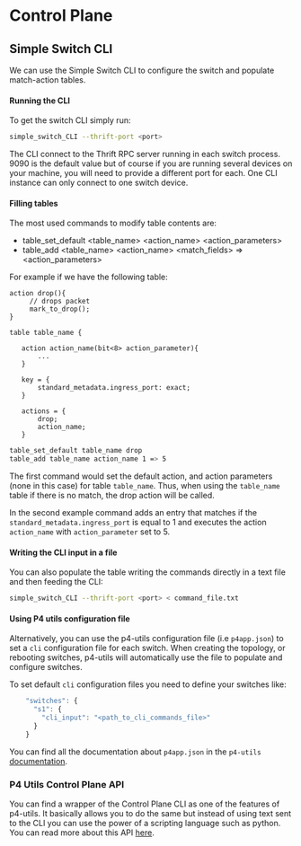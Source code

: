 # Control Plane

## Simple Switch CLI

We can use the Simple Switch CLI to configure the switch and populate match-action tables.

#### Running the CLI

To get the switch CLI simply run:

```bash
simple_switch_CLI --thrift-port <port>
```

The CLI connect to the Thrift RPC server running in each switch process.
9090 is the default value but of course if you are running several devices
on your machine, you will need to provide a different port for each.
One CLI instance can only connect to one switch device.

#### Filling tables

The most used commands to modify table contents are:

  * table_set_default <table_name> <action_name> <action_parameters>
  * table_add <table_name> <action_name> <match_fields> => <action_parameters>

For example if we have the following table:

```
action drop(){
     // drops packet
     mark_to_drop();
}

table table_name {

   action action_name(bit<8> action_parameter){
       ...
   }

   key = {
       standard_metadata.ingress_port: exact;
   }

   actions = {
       drop;
       action_name;
   }
```


```bash
table_set_default table_name drop
table_add table_name action_name 1 => 5
```

The first command would set the default action, and action parameters (none in this case) for table `table_name`. Thus, when
using the `table_name` table if there is no match, the drop action will be called.

In the second example command adds an entry that matches if the `standard_metadata.ingress_port` is equal to 1 and executes the
action `action_name` with `action_parameter` set to 5.

#### Writing the CLI input in a file

You can also populate the table writing the commands directly in a text file and then feeding the CLI:

```bash
simple_switch_CLI --thrift-port <port> < command_file.txt
```

#### Using P4 utils configuration file

Alternatively, you can use the p4-utils configuration file (i.e `p4app.json`) to set a `cli` configuration
file for each switch. When creating the topology, or rebooting switches, p4-utils will automatically use
the file to populate and configure switches.

To set default `cli` configuration files you need to define your switches like:

```javascript
    "switches": {
      "s1": {
        "cli_input": "<path_to_cli_commands_file>"
      }
    }
```

You can find all the documentation about `p4app.json` in the `p4-utils` [documentation](https://github.com/nsg-ethz/p4-utils#topology-description).


### P4 Utils Control Plane API

You can find a wrapper of the Control Plane CLI as one of the features of p4-utils. It basically allows you to do the same but instead of using text sent to
the CLI you can use the power of a scripting language such as python. You can read more about this API [here](https://github.com/nsg-ethz/p4-utils#control-plane-api).